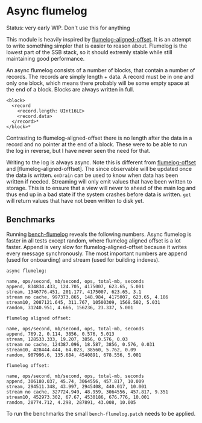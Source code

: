 # Async flumelog

Status: very early WIP. Don't use this for anything

This module is heavily inspired by [flumelog-aligned-offset]. It is an
attempt to write something simpler that is easier to reason
about. Flumelog is the lowest part of the SSB stack, so it should
extremly stable while still maintaining good performance.

An async flumelog consists of a number of blocks, that contain a
number of records. The records are simply length + data. A record must
be in one and only one block, which means there probably will be some
empty space at the end of a block. Blocks are always written in full.

```
<block>
  <record
    <record.length: UInt16LE>
    <record.data>
  </record>*
</block>*
```

Contrasting to flumelog-aligned-offset there is no length after the
data in a record and no pointer at the end of a block. These were to
be able to run the log in reverse, but I have never seen the need for
that.

Writing to the log is always async. Note this is different from
[flumelog-offset] and [flumelog-aligned-offfset]. The since observable
will be updated once the data is written. `onDrain` can be used to
know when data has been written if needed. Streaming will only emit
values that have been written to storage. This is to ensure that a
view will never to ahead of the main log and thus end up in a bad
state if the system crashes before data is written. `get` will return
values that have not been written to disk yet.

## Benchmarks

Running [bench-flumelog] reveals the following numbers. Async flumelog
is faster in all tests except random, where flumelog aligned offset is
a lot faster. Append is very slow for flumelog-aligned-offset because
it writes every message synchronously. The most important numbers are
append (used for onboarding) and stream (used for building indexes).

```
async flumelog:

name, ops/second, mb/second, ops, total-mb, seconds
append, 834834.433, 124.705, 4175007, 623.65, 5.001
stream, 1346776.451, 201.177, 4175007, 623.65, 3.1
stream no cache, 997373.865, 148.984, 4175007, 623.65, 4.186
stream10, 2087121.645, 311.767, 10500309, 1568.502, 5.031
random, 31240.951, 4.666, 156236, 23.337, 5.001

flumelog aligned offset:

name, ops/second, mb/second, ops, total-mb, seconds
append, 769.2, 0.114, 3856, 0.576, 5.013
stream, 128533.333, 19.207, 3856, 0.576, 0.03
stream no cache, 124387.096, 18.587, 3856, 0.576, 0.031
stream10, 428444.444, 64.023, 38560, 5.762, 0.09
random, 907996.6, 135.684, 4540891, 678.556, 5.001

flumelog offset:

name, ops/second, mb/second, ops, total-mb, seconds
append, 306180.037, 45.74, 3064556, 457.817, 10.009
stream, 294511.348, 43.997, 2945408, 440.017, 10.001
stream no cache, 327724.949, 48.959, 3064556, 457.817, 9.351
stream10, 452973.302, 67.67, 4530186, 676.776, 10.001
random, 28774.712, 4.298, 287891, 43.008, 10.005
```

To run the benchmarks the small `bench-flumelog.patch` needs to be
applied.


[flumelog-aligned-offset]: https://github.com/flumedb/flumelog-aligned-offset/
[flumelog-offset]: https://github.com/flumedb/flumelog-offset/
[bench-flumelog]: https://github.com/flumedb/bench-flumelog
